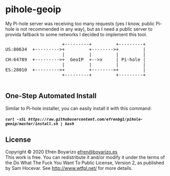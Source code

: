 # pihole-geoip
My Pi-hole server was receiving too many requests (yes I know, public Pi-hole is not recommended in any way), but as I need a public server to provida fallback to some networks I decided to implement this tool.

<!-- markdownlint-disable MD033 -->
<p align="center">
    <pre>
                     +---------+         +---------+
US:80634  +--------->+         +-------->+         |
                     |         |         |         |
CH:64789  +--------->+  GeoIP  +-->x     | Pi-hole |
                     |         |         |         |
ES:28010  +--------->+         +-------->+         |
                     +---------+         +---------+
    </pre>
</p>
<!-- markdownlint-enable MD033 -->

## One-Step Automated Install

Similar to Pi-hole installer, you can easily install it with this command:

##### `curl -sSL https://raw.githubusercontent.com/efrenbg1/pihole-geoip/master/install.sh | bash`

##
## License
Copyright © 2020 Efrén Boyarizo <efren@boyarizo.es><br>
This work is free. You can redistribute it and/or modify it under the
terms of the Do What The Fuck You Want To Public License, Version 2,
as published by Sam Hocevar. See http://www.wtfpl.net/ for more details.